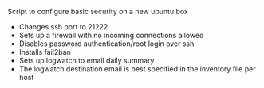 Script to configure basic security on a new ubuntu box
 - Changes ssh port to 21222
 - Sets up a firewall with no incoming connections allowed
 - Disables password authentication/root login over ssh
 - Installs fail2ban
 - Sets up logwatch to email daily summary
 - The logwatch destination email is best specified in the inventory file per host
